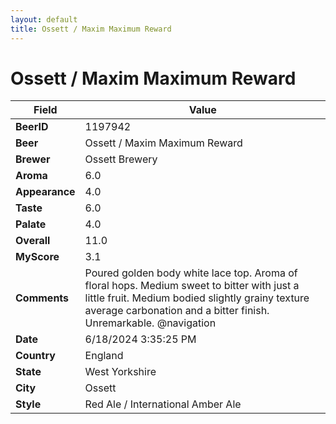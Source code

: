 ```yaml
---
layout: default
title: Ossett / Maxim Maximum Reward
---
```


# Ossett / Maxim Maximum Reward

| Field         | Value     |
|---------------|-----------|
| **BeerID** | 1197942 |
| **Beer** | Ossett / Maxim Maximum Reward |
| **Brewer** | Ossett Brewery |
| **Aroma** | 6.0 |
| **Appearance** | 4.0 |
| **Taste** | 6.0 |
| **Palate** | 4.0 |
| **Overall** | 11.0 |
| **MyScore** | 3.1 |
| **Comments** | Poured golden body white lace top.  Aroma of floral hops.  Medium sweet to bitter with just a little fruit.  Medium bodied slightly grainy texture average carbonation and a bitter finish.  Unremarkable.  @navigation  |
| **Date** | 6/18/2024 3:35:25 PM |
| **Country** | England |
| **State** | West Yorkshire |
| **City** | Ossett |
| **Style** | Red Ale / International Amber Ale |
